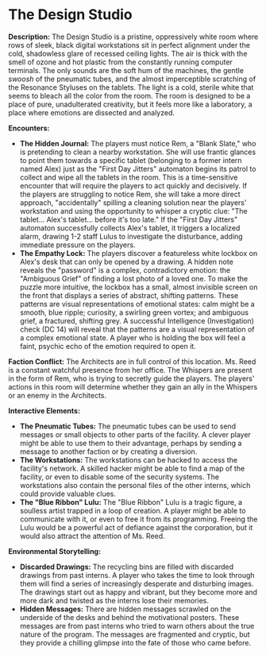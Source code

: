 # The Design Studio

**Description:** The Design Studio is a pristine, oppressively white room where rows of sleek, black digital workstations sit in perfect alignment under the cold, shadowless glare of recessed ceiling lights. The air is thick with the smell of ozone and hot plastic from the constantly running computer terminals. The only sounds are the soft hum of the machines, the gentle *swoosh* of the pneumatic tubes, and the almost imperceptible scratching of the Resonance Styluses on the tablets. The light is a cold, sterile white that seems to bleach all the color from the room. The room is designed to be a place of pure, unadulterated creativity, but it feels more like a laboratory, a place where emotions are dissected and analyzed.

**Encounters:**

*   **The Hidden Journal:** The players must notice Rem, a "Blank Slate," who is pretending to clean a nearby workstation. She will use frantic glances to point them towards a specific tablet (belonging to a former intern named Alex) just as the "First Day Jitters" automaton begins its patrol to collect and wipe all the tablets in the room. This is a time-sensitive encounter that will require the players to act quickly and decisively. If the players are struggling to notice Rem, she will take a more direct approach, "accidentally" spilling a cleaning solution near the players' workstation and using the opportunity to whisper a cryptic clue: "The tablet... Alex's tablet... before it's too late." If the "First Day Jitters" automaton successfully collects Alex's tablet, it triggers a localized alarm, drawing 1-2 staff Lulus to investigate the disturbance, adding immediate pressure on the players.
*   **The Empathy Lock:** The players discover a featureless white lockbox on Alex's desk that can only be opened by a drawing. A hidden note reveals the "password" is a complex, contradictory emotion: the "Ambiguous Grief" of finding a lost photo of a loved one. To make the puzzle more intuitive, the lockbox has a small, almost invisible screen on the front that displays a series of abstract, shifting patterns. These patterns are visual representations of emotional states: calm might be a smooth, blue ripple; curiosity, a swirling green vortex; and ambiguous grief, a fractured, shifting grey. A successful Intelligence (Investigation) check (DC 14) will reveal that the patterns are a visual representation of a complex emotional state. A player who is holding the box will feel a faint, psychic echo of the emotion required to open it.

**Faction Conflict:** The Architects are in full control of this location. Ms. Reed is a constant watchful presence from her office. The Whispers are present in the form of Rem, who is trying to secretly guide the players. The players' actions in this room will determine whether they gain an ally in the Whispers or an enemy in the Architects.

**Interactive Elements:**

*   **The Pneumatic Tubes:** The pneumatic tubes can be used to send messages or small objects to other parts of the facility. A clever player might be able to use them to their advantage, perhaps by sending a message to another faction or by creating a diversion.
*   **The Workstations:** The workstations can be hacked to access the facility's network. A skilled hacker might be able to find a map of the facility, or even to disable some of the security systems. The workstations also contain the personal files of the other interns, which could provide valuable clues.
*   **The "Blue Ribbon" Lulu:** The "Blue Ribbon" Lulu is a tragic figure, a soulless artist trapped in a loop of creation. A player might be able to communicate with it, or even to free it from its programming. Freeing the Lulu would be a powerful act of defiance against the corporation, but it would also attract the attention of Ms. Reed.

**Environmental Storytelling:**

*   **Discarded Drawings:** The recycling bins are filled with discarded drawings from past interns. A player who takes the time to look through them will find a series of increasingly desperate and disturbing images. The drawings start out as happy and vibrant, but they become more and more dark and twisted as the interns lose their memories.
*   **Hidden Messages:** There are hidden messages scrawled on the underside of the desks and behind the motivational posters. These messages are from past interns who tried to warn others about the true nature of the program. The messages are fragmented and cryptic, but they provide a chilling glimpse into the fate of those who came before.